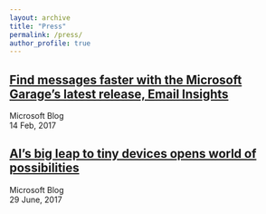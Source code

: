 ```yaml
---
layout: archive
title: "Press"
permalink: /press/
author_profile: true
---
```



[Find messages faster with the Microsoft Garage’s latest release, Email Insights](https://goo.gl/kt17Zm)
----
Microsoft Blog  
14 Feb, 2017

[AI’s big leap to tiny devices opens world of possibilities](https://goo.gl/CBzs5Q)
----
Microsoft Blog  
29 June, 2017